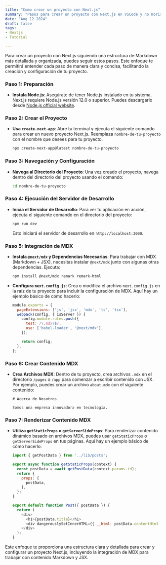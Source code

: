 ```yaml
---
title: "Como crear un proyecto con Next.js"
summary: "Pasos para crear un proyecto con Next.js en VSCode y no morir en el proceso"
date: "Aug 12 2024"
draft: false
tags:
- Nextjs
- Tutorial

---
```


Para crear un proyecto con Next.js siguiendo una estructura de Markdown más detallada y organizada, puedes seguir estos pasos. Este enfoque te permitirá entender cada paso de manera clara y concisa, facilitando la creación y configuración de tu proyecto.

### Paso 1: Preparación

- **Instala Node.js**: Asegúrate de tener Node.js instalado en tu sistema. Next.js requiere Node.js versión 12.0 o superior. Puedes descargarlo desde [Node.js official website](https://nodejs.org/).

### Paso 2: Crear el Proyecto

- **Usa `create-next-app`**: Abre tu terminal y ejecuta el siguiente comando para crear un nuevo proyecto Next.js. Reemplaza `nombre-de-tu-proyecto` con el nombre que desees para tu proyecto.

  ```bash
  npx create-next-app@latest nombre-de-tu-proyecto
  ```

### Paso 3: Navegación y Configuración

- **Navega al Directorio del Proyecto**: Una vez creado el proyecto, navega dentro del directorio del proyecto usando el comando:

  ```bash
  cd nombre-de-tu-proyecto
  ```

### Paso 4: Ejecución del Servidor de Desarrollo

- **Inicia el Servidor de Desarrollo**: Para ver tu aplicación en acción, ejecuta el siguiente comando en el directorio del proyecto:

  ```bash
  npm run dev
  ```

  Esto iniciará el servidor de desarrollo en `http://localhost:3000`.

### Paso 5: Integración de MDX

- **Instala `@next/mdx` y Dependencias Necesarias**: Para trabajar con MDX (Markdown + JSX), necesitas instalar `@next/mdx` junto con algunas otras dependencias. Ejecuta:

  ```bash
  npm install @next/mdx remark remark-html
  ```

- **Configura `next.config.js`**: Crea o modifica el archivo `next.config.js` en la raíz de tu proyecto para incluir la configuración de MDX. Aquí hay un ejemplo básico de cómo hacerlo:

  ```javascript
  module.exports = {
    pageExtensions: ['js', 'jsx', 'mdx', 'ts', 'tsx'],
    webpack(config, { isServer }) {
      config.module.rules.push({
        test: /\.mdx?$/,
        use: ['babel-loader', '@next/mdx'],
      });

      return config;
    },
  };
  ```

### Paso 6: Crear Contenido MDX

- **Crea Archivos MDX**: Dentro de tu proyecto, crea archivos `.mdx` en el directorio `/pages` o `/app` para comenzar a escribir contenido con JSX. Por ejemplo, puedes crear un archivo `about.mdx` con el siguiente contenido:

  ```mdx
  # Acerca de Nosotros

  Somos una empresa innovadora en tecnología.
  ```

### Paso 7: Renderizar Contenido MDX

- **Utiliza `getStaticProps` o `getServerSideProps`**: Para renderizar contenido dinámico basado en archivos MDX, puedes usar `getStaticProps` o `getServerSideProps` en tus páginas. Aquí hay un ejemplo básico de cómo hacerlo:

  ```javascript
  import { getPostData } from '../lib/posts';

  export async function getStaticProps(context) {
    const postData = await getPostData(context.params.id);
    return {
      props: {
        postData,
      },
    };
  }

  export default function Post({ postData }) {
    return (
      <div>
        <h1>{postData.title}</h1>
        <div dangerouslySetInnerHTML={{ __html: postData.contentHtml }} />
      </div>
    );
  }
  ```

Este enfoque te proporciona una estructura clara y detallada para crear y configurar un proyecto Next.js, incluyendo la integración de MDX para trabajar con contenido Markdown y JSX.


